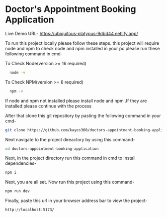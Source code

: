 
# Doctor's Appointment Booking Application

Live Demo URL-
https://ubiquitous-platypus-9dbd44.netlify.app/
 
To run this project locally please follow these steps.
this project will require node and npm to check node and npm installed in your pc please run these following command in cmd-
 
To Check Node(version >= 16 required)
```bash
  node -v
```
To Check NPM(version >= 8 required)
```bash
  npm -v
```
If node and npm not installed please install node and npm .If they are installed please continue with the process

After that clone this git repository by pasting the following command in your cmd-

 ```bash
git clone https://github.com/kayes360/doctors-appointment-booking-application.git
```
Next navigate to the project direactory by using this command-
 ```bash
cd doctors-appointment-booking-application
```
Next, in the project directory run this command in cmd to install dependencies-
 ```bash
npm i
```
Next,  you are all set. Now run this project using this command-
 ```bash
npm run dev
```

Finally, paste this url in your browser address bar to view the project-

 ```bash
http://localhost:5173/
```